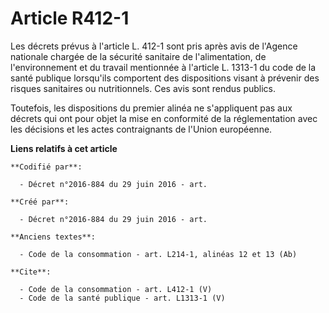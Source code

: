 # Article R412-1

Les décrets prévus à l'article L. 412-1 sont pris après avis de l'Agence nationale chargée de la sécurité sanitaire de
l'alimentation, de l'environnement et du travail mentionnée à l'article L. 1313-1 du code de la santé publique lorsqu'ils
comportent des dispositions visant à prévenir des risques sanitaires ou nutritionnels. Ces avis sont rendus publics. 

Toutefois, les dispositions du premier alinéa ne s'appliquent pas aux décrets qui ont pour objet la mise en conformité de la
réglementation avec les décisions et les actes contraignants de l'Union européenne.

**Liens relatifs à cet article**

	**Codifié par**:

	  - Décret n°2016-884 du 29 juin 2016 - art.

	**Créé par**:

	  - Décret n°2016-884 du 29 juin 2016 - art.

	**Anciens textes**:

	  - Code de la consommation - art. L214-1, alinéas 12 et 13 (Ab)

	**Cite**:

	  - Code de la consommation - art. L412-1 (V)
	  - Code de la santé publique - art. L1313-1 (V)
